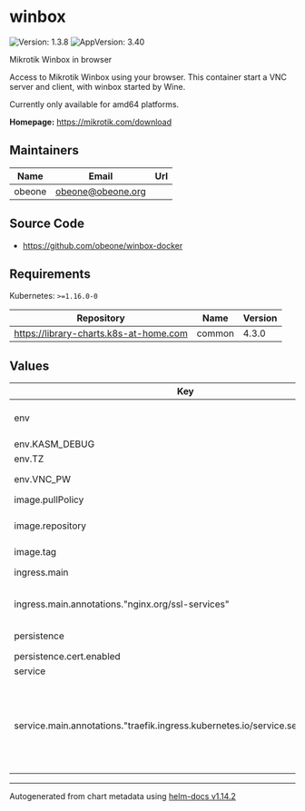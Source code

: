 # winbox

![Version: 1.3.8](https://img.shields.io/badge/Version-1.3.8-informational?style=flat-square) ![AppVersion: 3.40](https://img.shields.io/badge/AppVersion-3.40-informational?style=flat-square)

Mikrotik Winbox in browser

Access to Mikrotik Winbox using your browser. This container start a VNC server and client,
with winbox started by Wine.

Currently only available for amd64 platforms.

**Homepage:** <https://mikrotik.com/download>

## Maintainers

| Name | Email | Url |
| ---- | ------ | --- |
| obeone | <obeone@obeone.org> |  |

## Source Code

* <https://github.com/obeone/winbox-docker>

## Requirements

Kubernetes: `>=1.16.0-0`

| Repository | Name | Version |
|------------|------|---------|
| https://library-charts.k8s-at-home.com | common | 4.3.0 |

## Values

| Key | Type | Default | Description |
|-----|------|---------|-------------|
| env | object | See below | environment variables. See more environment variables in the [winbox documentation](https://winbox.org/docs). |
| env.KASM_DEBUG | string | `"true"` | Set debug mode |
| env.TZ | string | `"UTC"` | Set the container timezone |
| env.VNC_PW | string | `"password"` | HTTP password (user is always `kasm_user`) |
| image.pullPolicy | string | `"Always"` | image pull policy |
| image.repository | string | `"obeoneorg/winbox"` | image repository (Same image also available on Github : ghcr.io/obeone/winbox) |
| image.tag | string | chart.appVersion | image tag |
| ingress.main | object | See the [docs](https://github.com/k8s-at-home/library-charts/blob/main/charts/stable/common/README.md) | Enable and configure ingress settings for the chart under this key. |
| ingress.main.annotations."nginx.org/ssl-services" | string | `"winbox"` | Specify connect to service using TLS (not sure it's the right configuration for nginx... Tell me if it's ok !) |
| persistence | object | See the [docs](https://docs.k8s-at-home.com/our-helm-charts/common-library-storage/) | Configure persistence settings for the chart under this key. |
| persistence.cert.enabled | bool | `false` | TLS certificate |
| service | object | See the [docs](https://github.com/k8s-at-home/library-charts/blob/main/charts/stable/common/README.md) | Configures service settings for the chart. |
| service.main.annotations."traefik.ingress.kubernetes.io/service.serversscheme" | string | `"https"` | Tell Traefik to use TLS to connect to service You also need a verified connection (valid certificate, you can set it trougth storage) or by setting insecure server transport (on ingressRoute or with --serversTransport.insecureSkipVerify=true startup option) |

----------------------------------------------
Autogenerated from chart metadata using [helm-docs v1.14.2](https://github.com/norwoodj/helm-docs/releases/v1.14.2)
